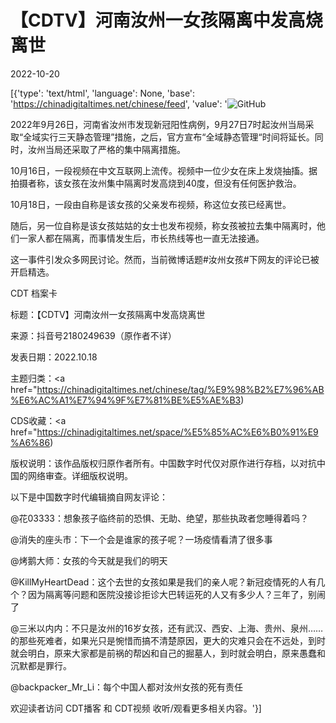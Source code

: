 # 【CDTV】河南汝州一女孩隔离中发高烧离世

2022-10-20

[{'type': 'text/html', 'language': None, 'base': 'https://chinadigitaltimes.net/chinese/feed', 'value': '![GitHub](https://chinadigitaltimes.net/chinese/files/2022/10/汝州-768x433.png)

2022年9月26日，河南省汝州市发现新冠阳性病例，9月27日7时起汝州当局采取“全域实行三天静态管理”措施，之后，官方宣布“全域静态管理“时间将延长。同时，汝州当局还采取了严格的集中隔离措施。

10月16日，一段视频在中文互联网上流传。视频中一位少女在床上发烧抽搐。据拍摄者称，该女孩在汝州集中隔离时发高烧到40度，但没有任何医护救治。

10月18日，一段由自称是该女孩的父亲发布视频，称这位女孩已经离世。

随后，另一位自称是该女孩姑姑的女士也发布视频，称女孩被拉去集中隔离时，他们一家人都在隔离，而事情发生后，市长热线等也一直无法接通。

这一事件引发众多网民讨论。然而，当前微博话题#汝州女孩#下网友的评论已被开启精选。



CDT 档案卡

标题：【CDTV】河南汝州一女孩隔离中发高烧离世

来源：抖音号2180249639（原作者不详）

发表日期：2022.10.18

主题归类：<a href="https://chinadigitaltimes.net/chinese/tag/%E9%98%B2%E7%96%AB%E6%AC%A1%E7%94%9F%E7%81%BE%E5%AE%B3)

CDS收藏：<a href="https://chinadigitaltimes.net/space/%E5%85%AC%E6%B0%91%E9%A6%86)

版权说明：该作品版权归原作者所有。中国数字时代仅对原作进行存档，以对抗中国的网络审查。详细版权说明。





以下是中国数字时代编辑摘自网友评论：



@花03333：想象孩子临终前的恐惧、无助、绝望，那些执政者您睡得着吗？

@消失的座头市：下一个会是谁家的孩子呢？一场疫情看清了很多事

@烤鹅大师：女孩的今天就是我们的明天

@KillMyHeartDead：这个去世的女孩如果是我们的亲人呢？新冠疫情死的人有几个？因为隔离等问题和医院没接诊拒诊大巴转运死的人又有多少人？三年了，别闹了

@三米以内内：不只是汝州的16岁女孩，还有武汉、西安、上海、贵州、泉州&#8230;&#8230;的那些死难者，如果光只是惋惜而搞不清楚原因，更大的灾难只会在不远处，到时就会明白，原来大家都是前祸的帮凶和自己的掘墓人，到时就会明白，原来愚蠢和沉默都是罪行。

@backpacker_Mr_Li：每个中国人都对汝州女孩的死有责任



欢迎读者访问 CDT播客 和 CDT视频 收听/观看更多相关内容。'}]